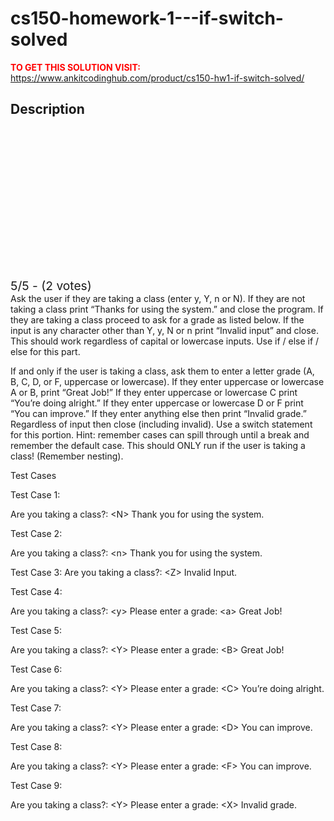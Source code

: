 # cs150-homework-1---if-switch-solved



**<span style='color:red'>TO GET THIS SOLUTION VISIT:</span>** https://www.ankitcodinghub.com/product/cs150-hw1-if-switch-solved/

<h2>Description</h2>



<div class="kk-star-ratings kksr-auto kksr-align-center kksr-valign-top" data-payload="{&quot;align&quot;:&quot;center&quot;,&quot;id&quot;:&quot;128259&quot;,&quot;slug&quot;:&quot;default&quot;,&quot;valign&quot;:&quot;top&quot;,&quot;ignore&quot;:&quot;&quot;,&quot;reference&quot;:&quot;auto&quot;,&quot;class&quot;:&quot;&quot;,&quot;count&quot;:&quot;2&quot;,&quot;legendonly&quot;:&quot;&quot;,&quot;readonly&quot;:&quot;&quot;,&quot;score&quot;:&quot;5&quot;,&quot;starsonly&quot;:&quot;&quot;,&quot;best&quot;:&quot;5&quot;,&quot;gap&quot;:&quot;4&quot;,&quot;greet&quot;:&quot;Rate this product&quot;,&quot;legend&quot;:&quot;5\/5 - (2 votes)&quot;,&quot;size&quot;:&quot;24&quot;,&quot;title&quot;:&quot;CS150  Homework 1 - If\/Switch Solved&quot;,&quot;width&quot;:&quot;138&quot;,&quot;_legend&quot;:&quot;{score}\/{best} - ({count} {votes})&quot;,&quot;font_factor&quot;:&quot;1.25&quot;}">
            
<div class="kksr-stars">
    
<div class="kksr-stars-inactive">
            <div class="kksr-star" data-star="1" style="padding-right: 4px">
            

<div class="kksr-icon" style="width: 24px; height: 24px;"></div>
        </div>
            <div class="kksr-star" data-star="2" style="padding-right: 4px">
            

<div class="kksr-icon" style="width: 24px; height: 24px;"></div>
        </div>
            <div class="kksr-star" data-star="3" style="padding-right: 4px">
            

<div class="kksr-icon" style="width: 24px; height: 24px;"></div>
        </div>
            <div class="kksr-star" data-star="4" style="padding-right: 4px">
            

<div class="kksr-icon" style="width: 24px; height: 24px;"></div>
        </div>
            <div class="kksr-star" data-star="5" style="padding-right: 4px">
            

<div class="kksr-icon" style="width: 24px; height: 24px;"></div>
        </div>
    </div>
    
<div class="kksr-stars-active" style="width: 138px;">
            <div class="kksr-star" style="padding-right: 4px">
            

<div class="kksr-icon" style="width: 24px; height: 24px;"></div>
        </div>
            <div class="kksr-star" style="padding-right: 4px">
            

<div class="kksr-icon" style="width: 24px; height: 24px;"></div>
        </div>
            <div class="kksr-star" style="padding-right: 4px">
            

<div class="kksr-icon" style="width: 24px; height: 24px;"></div>
        </div>
            <div class="kksr-star" style="padding-right: 4px">
            

<div class="kksr-icon" style="width: 24px; height: 24px;"></div>
        </div>
            <div class="kksr-star" style="padding-right: 4px">
            

<div class="kksr-icon" style="width: 24px; height: 24px;"></div>
        </div>
    </div>
</div>
                

<div class="kksr-legend" style="font-size: 19.2px;">
            5/5 - (2 votes)    </div>
    </div>
Ask the user if they are taking a class (enter y, Y, n or N). If they are not taking a class print “Thanks for using the system.” and close the program. If they are taking a class proceed to ask for a grade as listed below. If the input is any character other than Y, y, N or n print “Invalid input” and close. This should work regardless of capital or lowercase inputs. Use if / else if / else for this part.

If and only if the user is taking a class, ask them to enter a letter grade (A, B, C, D, or F, uppercase or lowercase). If they enter uppercase or lowercase A or B, print “Great Job!” If they enter uppercase or lowercase C print “You’re doing alright.” If they enter uppercase or lowercase D or F print “You can improve.” If they enter anything else then print “Invalid grade.” Regardless of input then close (including invalid). Use a switch statement for this portion. Hint: remember cases can spill through until a break and remember the default case. This should ONLY run if the user is taking a class! (Remember nesting).

Test Cases

Test Case 1:

Are you taking a class?: &lt;N&gt; Thank you for using the system.

Test Case 2:

Are you taking a class?: &lt;n&gt; Thank you for using the system.

Test Case 3: Are you taking a class?: &lt;Z&gt; Invalid Input.

Test Case 4:

Are you taking a class?: &lt;y&gt; Please enter a grade: &lt;a&gt; Great Job!

Test Case 5:

Are you taking a class?: &lt;Y&gt; Please enter a grade: &lt;B&gt; Great Job!

Test Case 6:

Are you taking a class?: &lt;Y&gt; Please enter a grade: &lt;C&gt; You’re doing alright.

Test Case 7:

Are you taking a class?: &lt;Y&gt; Please enter a grade: &lt;D&gt; You can improve.

Test Case 8:

Are you taking a class?: &lt;Y&gt; Please enter a grade: &lt;F&gt; You can improve.

Test Case 9:

Are you taking a class?: &lt;Y&gt; Please enter a grade: &lt;X&gt; Invalid grade.
